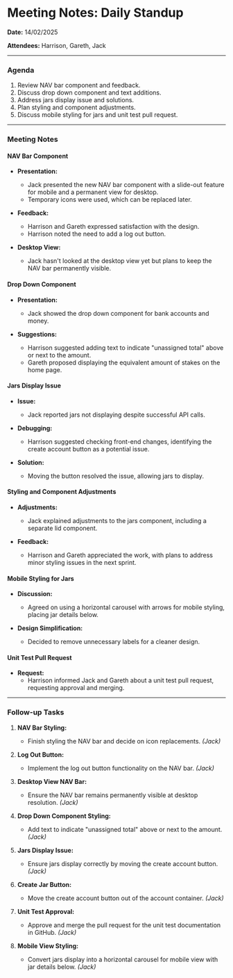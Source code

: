 # Meeting Notes: Daily Standup

**Date:** 14/02/2025

**Attendees:** Harrison, Gareth, Jack

---

### Agenda

1. Review NAV bar component and feedback.
2. Discuss drop down component and text additions.
3. Address jars display issue and solutions.
4. Plan styling and component adjustments.
5. Discuss mobile styling for jars and unit test pull request.

---

### Meeting Notes

#### NAV Bar Component

- **Presentation:**
  - Jack presented the new NAV bar component with a slide-out feature for mobile and a permanent view for desktop.
  - Temporary icons were used, which can be replaced later.

- **Feedback:**
  - Harrison and Gareth expressed satisfaction with the design.
  - Harrison noted the need to add a log out button.

- **Desktop View:**
  - Jack hasn't looked at the desktop view yet but plans to keep the NAV bar permanently visible.

#### Drop Down Component

- **Presentation:**
  - Jack showed the drop down component for bank accounts and money.

- **Suggestions:**
  - Harrison suggested adding text to indicate "unassigned total" above or next to the amount.
  - Gareth proposed displaying the equivalent amount of stakes on the home page.

#### Jars Display Issue

- **Issue:**
  - Jack reported jars not displaying despite successful API calls.

- **Debugging:**
  - Harrison suggested checking front-end changes, identifying the create account button as a potential issue.

- **Solution:**
  - Moving the button resolved the issue, allowing jars to display.

#### Styling and Component Adjustments

- **Adjustments:**
  - Jack explained adjustments to the jars component, including a separate lid component.

- **Feedback:**
  - Harrison and Gareth appreciated the work, with plans to address minor styling issues in the next sprint.

#### Mobile Styling for Jars

- **Discussion:**
  - Agreed on using a horizontal carousel with arrows for mobile styling, placing jar details below.

- **Design Simplification:**
  - Decided to remove unnecessary labels for a cleaner design.

#### Unit Test Pull Request

- **Request:**
  - Harrison informed Jack and Gareth about a unit test pull request, requesting approval and merging.

---

### Follow-up Tasks

1. **NAV Bar Styling:**
   - Finish styling the NAV bar and decide on icon replacements. *(Jack)*

2. **Log Out Button:**
   - Implement the log out button functionality on the NAV bar. *(Jack)*

3. **Desktop View NAV Bar:**
   - Ensure the NAV bar remains permanently visible at desktop resolution. *(Jack)*

4. **Drop Down Component Styling:**
   - Add text to indicate "unassigned total" above or next to the amount. *(Jack)*

5. **Jars Display Issue:**
   - Ensure jars display correctly by moving the create account button. *(Jack)*

6. **Create Jar Button:**
   - Move the create account button out of the account container. *(Jack)*

7. **Unit Test Approval:**
   - Approve and merge the pull request for the unit test documentation in GitHub. *(Jack)*

8. **Mobile View Styling:**
   - Convert jars display into a horizontal carousel for mobile view with jar details below. *(Jack)*
